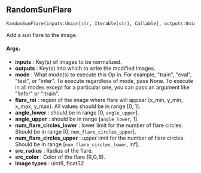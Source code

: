 ## RandomSunFlare
```python
RandomSunFlare(inputs:Union[str, Iterable[str], Callable], outputs:Union[str, Iterable[str]], mode:Union[NoneType, str, Iterable[str]]=None, flare_roi:Tuple[float, float, float, float]=(0, 0, 1, 0.5), angle_lower:float=0.0, angle_upper:float=1.0, num_flare_circles_lower:int=6, num_flare_circles_upper:int=10, src_radius:int=400, src_color:Tuple[int, int, int]=(255, 255, 255))
```
Add a sun flare to the image.

#### Args:

* **inputs** :  Key(s) of images to be normalized.
* **outputs** :  Key(s) into which to write the modified images.
* **mode** :  What mode(s) to execute this Op in. For example, "train", "eval", "test", or "infer". To execute            regardless of mode, pass None. To execute in all modes except for a particular one, you can pass an argument            like "!infer" or "!train".
* **flare_roi** :  region of the image where flare will appear (x_min, y_min, x_max, y_max). All values should be            in range [0, 1].
* **angle_lower** :  should be in range [0, `angle_upper`].
* **angle_upper** :  should be in range [`angle_lower`, 1].
* **num_flare_circles_lower** :  lower limit for the number of flare circles.            Should be in range [0, `num_flare_circles_upper`].
* **num_flare_circles_upper** :  upper limit for the number of flare circles.            Should be in range [`num_flare_circles_lower`, inf].
* **src_radius** :  Radius of the flare.
* **src_color** :  Color of the flare (R,G,B).
* **Image types** :         uint8, float32    